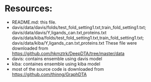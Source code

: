 # Resources:

+ README.md: this file.
+ davis/data/davis/folds/test_fold_setting1.txt,train_fold_setting1.txt; davis/data/davis/Y,ligands_can.txt,proteins.txt
  davis/data/kiba/folds/test_fold_setting1.txt,train_fold_setting1.txt; davis/data/kiba/Y,ligands_can.txt,proteins.txt
  These file were downloaded from https://github.com/hkmztrk/DeepDTA/tree/master/data
+ davis: contains ensemble using davis model
+ kiba: containes ensemble using kiba model
+ most of the source code is downloaded from https://github.com/thinng/GraphDTA
